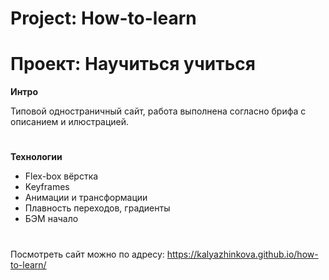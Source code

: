 # Project: How-to-learn 
# Проект: Научиться учиться 

**Интро**

Типовой одностраничный сайт, работа выполнена согласно брифа с описанием и илюстрацией.  
#

**Технологии**

* Flex-box вёрстка
* Keyframes
* Анимации и трансформации
* Плавность переходов, градиенты
* БЭМ начало
#

Посмотреть сайт можно по адресу: https://kalyazhinkova.github.io/how-to-learn/
